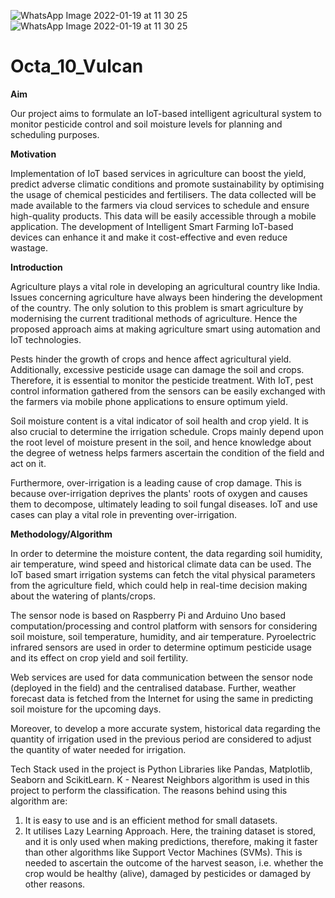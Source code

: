 ![WhatsApp Image 2022-01-19 at 11 30 25](https://user-images.githubusercontent.com/97897662/150106730-ad1771c1-0464-4f2e-b5f6-85bca5ca4ab6.jpeg)
![WhatsApp Image 2022-01-19 at 11 30 25](https://user-images.githubusercontent.com/97897662/150106758-e2e11c83-ca6f-494e-b74d-16a684ee8423.jpeg)
# Octa_10_Vulcan
**Aim**

Our project aims to formulate an IoT-based intelligent agricultural system to monitor pesticide control and soil moisture levels for planning and scheduling purposes. 

**Motivation**

Implementation of IoT based services in agriculture can boost the yield, predict adverse climatic conditions and promote sustainability by optimising the usage of chemical pesticides and fertilisers. 
The data collected will be made available to the farmers via cloud services to schedule and ensure high-quality products. This data will be easily accessible through a mobile application. 
The development of Intelligent Smart Farming IoT-based devices can enhance it and make it cost-effective and even reduce wastage.

**Introduction**

Agriculture plays a vital role in developing an agricultural country like India. Issues concerning agriculture have always been hindering the development of the country. The only solution to this problem is smart agriculture by modernising the current traditional methods of agriculture. Hence the proposed approach aims at making agriculture smart using automation and IoT technologies.

Pests hinder the growth of crops and hence affect agricultural yield. Additionally, excessive pesticide usage can damage the soil and crops. Therefore, it is essential to monitor the pesticide treatment. With IoT, pest control information gathered from the sensors can be easily exchanged with the farmers via mobile phone applications to ensure optimum yield. 

Soil moisture content is a vital indicator of soil health and crop yield. It is also crucial to determine the irrigation schedule. 
Crops mainly depend upon the root level of moisture present in the soil, and hence knowledge about the degree of wetness helps farmers ascertain the condition of the field and act on it.

Furthermore, over-irrigation is a leading cause of crop damage. This is because over-irrigation deprives the plants' roots of oxygen and causes them to decompose, ultimately leading to soil fungal diseases. IoT and use cases can play a vital role in preventing over-irrigation. 

**Methodology/Algorithm**

In order to determine the moisture content, the data regarding soil humidity, air temperature, wind speed and historical climate data can be used.
The IoT based smart irrigation systems can fetch the vital physical parameters from the agriculture field, which could help in real-time decision making about the watering of plants/crops.

The sensor node is based on Raspberry Pi and Arduino Uno based computation/processing and control platform with sensors for considering soil moisture, soil temperature, humidity, and air temperature. Pyroelectric infrared sensors are used in order to determine optimum pesticide usage and its effect on crop yield and soil fertility. 

Web services are used for data communication between the sensor node (deployed in the field) and the centralised database. Further, weather forecast data is fetched from the Internet for using the same in predicting soil moisture for the upcoming days. 

Moreover, to develop a more accurate system, historical data regarding the quantity of irrigation used in the previous period are considered to adjust the quantity of water needed for irrigation.
 
Tech Stack used in the project is Python Libraries like Pandas, Matplotlib, Seaborn and ScikitLearn.
K - Nearest Neighbors algorithm is used in this project to perform the classification. The reasons behind using this algorithm are:
1. It is easy to use and is an efficient method for small datasets.
2. It utilises Lazy Learning Approach. Here, the training dataset is stored, and it is only used when making predictions, therefore, making it faster than other algorithms like Support Vector Machines (SVMs).
This is needed to ascertain the outcome of the harvest season, i.e. whether the crop would be healthy (alive), damaged by pesticides or damaged by other reasons. 


